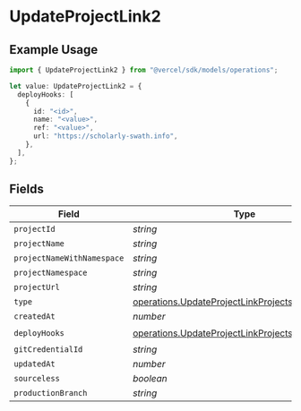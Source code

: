 # UpdateProjectLink2

## Example Usage

```typescript
import { UpdateProjectLink2 } from "@vercel/sdk/models/operations";

let value: UpdateProjectLink2 = {
  deployHooks: [
    {
      id: "<id>",
      name: "<value>",
      ref: "<value>",
      url: "https://scholarly-swath.info",
    },
  ],
};
```

## Fields

| Field                                                                                                                | Type                                                                                                                 | Required                                                                                                             | Description                                                                                                          |
| -------------------------------------------------------------------------------------------------------------------- | -------------------------------------------------------------------------------------------------------------------- | -------------------------------------------------------------------------------------------------------------------- | -------------------------------------------------------------------------------------------------------------------- |
| `projectId`                                                                                                          | *string*                                                                                                             | :heavy_minus_sign:                                                                                                   | N/A                                                                                                                  |
| `projectName`                                                                                                        | *string*                                                                                                             | :heavy_minus_sign:                                                                                                   | N/A                                                                                                                  |
| `projectNameWithNamespace`                                                                                           | *string*                                                                                                             | :heavy_minus_sign:                                                                                                   | N/A                                                                                                                  |
| `projectNamespace`                                                                                                   | *string*                                                                                                             | :heavy_minus_sign:                                                                                                   | N/A                                                                                                                  |
| `projectUrl`                                                                                                         | *string*                                                                                                             | :heavy_minus_sign:                                                                                                   | N/A                                                                                                                  |
| `type`                                                                                                               | [operations.UpdateProjectLinkProjectsType](../../models/operations/updateprojectlinkprojectstype.md)                 | :heavy_minus_sign:                                                                                                   | N/A                                                                                                                  |
| `createdAt`                                                                                                          | *number*                                                                                                             | :heavy_minus_sign:                                                                                                   | N/A                                                                                                                  |
| `deployHooks`                                                                                                        | [operations.UpdateProjectLinkProjectsDeployHooks](../../models/operations/updateprojectlinkprojectsdeployhooks.md)[] | :heavy_check_mark:                                                                                                   | N/A                                                                                                                  |
| `gitCredentialId`                                                                                                    | *string*                                                                                                             | :heavy_minus_sign:                                                                                                   | N/A                                                                                                                  |
| `updatedAt`                                                                                                          | *number*                                                                                                             | :heavy_minus_sign:                                                                                                   | N/A                                                                                                                  |
| `sourceless`                                                                                                         | *boolean*                                                                                                            | :heavy_minus_sign:                                                                                                   | N/A                                                                                                                  |
| `productionBranch`                                                                                                   | *string*                                                                                                             | :heavy_minus_sign:                                                                                                   | N/A                                                                                                                  |